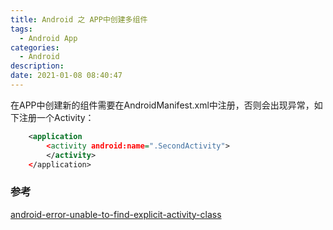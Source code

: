 ```yaml
---
title: Android 之 APP中创建多组件
tags:
  - Android App
categories:
  - Android
description: 
date: 2021-01-08 08:40:47
---
```


在APP中创建新的组件需要在AndroidManifest.xml中注册，否则会出现异常，如下注册一个Activity：

 <!-- more -->

```xml
    <application
        <activity android:name=".SecondActivity">
        </activity>
    </application>
```

### 参考

[android-error-unable-to-find-explicit-activity-class](https://stackoverflow.com/questions/8107789/android-error-unable-to-find-explicit-activity-class)





